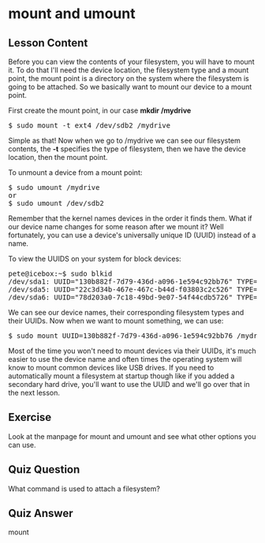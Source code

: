 # mount and umount

## Lesson Content

Before you can view the contents of your filesystem, you will have to mount it. To do that I'll need the device location, the filesystem type and a mount point, the mount point is a directory on the system where the filesystem is going to be attached. So we basically want to mount our device to a mount point. 

First create the mount point, in our case <b>mkdir /mydrive</b>

<pre>$ sudo mount -t ext4 /dev/sdb2 /mydrive</pre>

Simple as that! Now when we go to /mydrive we can see our filesystem contents, the <b>-t</b> specifies the type of filesystem, then we have the device location, then the mount point. 

To unmount a device from a mount point: 

<pre>$ sudo umount /mydrive 
or 
$ sudo umount /dev/sdb2</pre>

Remember that the kernel names devices in the order it finds them. What if our device name changes for some reason after we mount it? Well fortunately, you can use a device's universally unique ID (UUID) instead of a name.

To view the UUIDS on your system for block devices:

<pre>
pete@icebox:~$ sudo blkid
/dev/sda1: UUID="130b882f-7d79-436d-a096-1e594c92bb76" TYPE="ext4" 
/dev/sda5: UUID="22c3d34b-467e-467c-b44d-f03803c2c526" TYPE="swap" 
/dev/sda6: UUID="78d203a0-7c18-49bd-9e07-54f44cdb5726" TYPE="xfs" 
</pre>

We can see our device names, their corresponding filesystem types and their UUIDs. Now when we want to mount something, we can use:

<pre>$ sudo mount UUID=130b882f-7d79-436d-a096-1e594c92bb76 /mydrive</pre>

Most of the time you won't need to mount devices via their UUIDs, it's much easier to use the device name and often times the operating system will know to mount common devices like USB drives. If you need to automatically mount a filesystem at startup though like if you added a secondary hard drive, you'll want to use the UUID and we'll go over that in the next lesson.

## Exercise

Look at the manpage for mount and umount and see what other options you can use.

## Quiz Question

What command is used to attach a filesystem?

## Quiz Answer

mount

